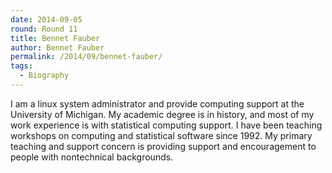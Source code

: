 ```yaml
---
date: 2014-09-05
round: Round 11
title: Bennet Fauber
author: Bennet Fauber
permalink: /2014/09/bennet-fauber/
tags:
  - Biography
---
```

I am a linux system administrator and provide computing support at the University of Michigan. My academic degree is in history, and most of my work experience is with statistical computing support. I have been teaching workshops on computing and statistical software since 1992. My primary teaching and support concern is providing support and encouragement to people with nontechnical backgrounds.
